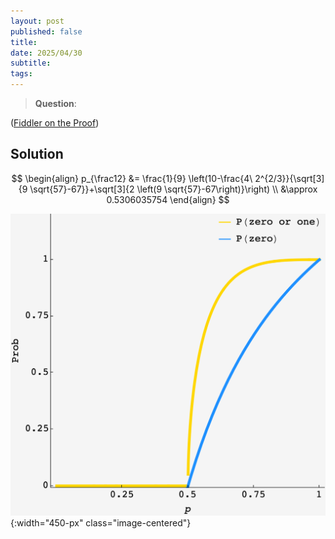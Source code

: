 ```yaml
---
layout: post
published: false
title: 
date: 2025/04/30
subtitle:
tags:
---
```


>**Question**:

<!--more-->

([Fiddler on the Proof](URL))

## Solution

$$ 
  \begin{align}
    p_{\frac12} &= \frac{1}{9} \left(10-\frac{4\ 2^{2/3}}{\sqrt[3]{9 \sqrt{57}-67}}+\sqrt[3]{2 \left(9 \sqrt{57}-67\right)}\right) \\ 
                &\approx 0.5306035754 
  \end{align} 
$$

![](/img/2025-04-30-JS-zero-or-one-tree.png){:width="450-px" class="image-centered"}

<br>

